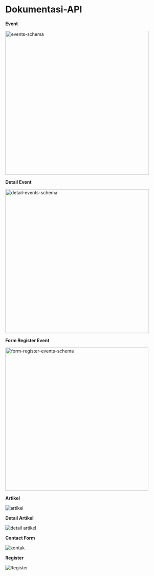 # Dokumentasi-API

**Event**

<img width="449" alt="events-schema" src="https://github.com/Anugerah20/Dokumentasi-API/assets/73144931/4afa6788-f9c8-41cc-b27a-3c9b104d6308">

**Detail Event**

<img width="449" alt="detail-events-schema" src="https://github.com/Anugerah20/Dokumentasi-API/assets/73144931/666aa0b7-8cf0-462e-a4f4-6b3fe6cc4e3a">

**Form Register Event**

<img width="447" alt="form-register-events-schema" src="https://github.com/Anugerah20/Dokumentasi-API/assets/73144931/f4fbeb14-9fc5-4872-a353-f9f2c67b5bfc">

**Artikel**

![artikel](https://github.com/Anugerah20/Dokumentasi-API/assets/73144931/bddf7d0e-9719-4b48-942f-612c9c7de55d)

**Detail Artikel**

![detail artikel](https://github.com/Anugerah20/Dokumentasi-API/assets/73144931/c852a8a1-80fd-48e4-b5b0-a72e073825b0)

**Contact Form**

![kontak](https://github.com/Anugerah20/Dokumentasi-API/assets/73144931/6556152f-1193-4575-8789-4ba9ab402ef3)

**Register**

![Register](https://github.com/Anugerah20/Dokumentasi-API/assets/73144931/70bc3290-a854-4fc7-9847-544160162c03)

